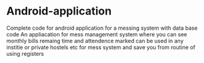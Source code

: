 # Android-application
Complete code for android application for a messing system with data base code
An appliacation for mess management system where you can see monthly bills remaing time and attendence marked 
can be used in any institie or private hostels etc for mess system and save you from routine of using registers 
